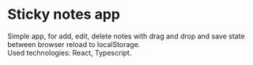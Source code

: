 # Sticky notes app

Simple app, for add, edit, delete notes with drag and drop and save state between browser reload to localStorage.<br>
Used technologies: React, Typescript.
